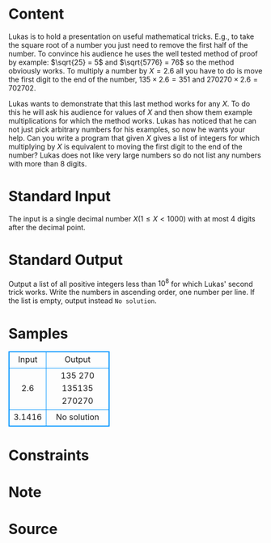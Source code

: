 
# Content

Lukas is to hold a presentation on useful mathematical tricks. E.g., to take the square root of a number you just need to remove the first half of the number. To convince his audience he uses the well tested method of proof by example: $\sqrt{25} = 5$ and $\sqrt{5776} = 76$ so the method obviously works. To multiply a number by $X = 2.6$ all you have to do is move the first digit to the end of the number, $135 \times 2.6 = 351$ and $270270 \times 2.6 = 702702$.

Lukas wants to demonstrate that this last method works for any $X$. To do this he will ask his audience for values of $X$ and then show them example multiplications for which the method works. Lukas has noticed that he can not just pick arbitrary numbers for his examples, so now he wants your help. Can you write a program that given $X$ gives a list of integers for which multiplying by $X$ is equivalent to moving the first digit to the end of the number? Lukas does not like very large numbers so do not list any numbers with more than $8$ digits.

# Standard Input

The input is a single decimal number $X(1 \leq X < 1000)$ with at most $4$ digits after the decimal point.

# Standard Output

Output a list of all positive integers less than $10^8$ for which Lukas' second trick works. Write the numbers in ascending order, one number per line. If the list is empty, output instead `No solution`.

# Samples

<style>
        table,table tr th, table tr td { border:1px solid #0094ff; }
        table { width: 200px; min-height: 25px; line-height: 25px; text-align: center; border-collapse: collapse;}   
    </style>
<table>
	<tr>
		<td>Input</td>
		<td>Output</td>
	</tr>
<tr><td>2.6</td><td>135
270
135135
270270</td></tr><tr><td>3.1416</td><td>No solution</td></tr></table>


# Constraints



# Note



# Source


